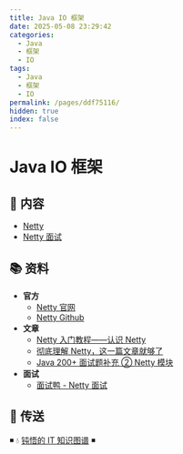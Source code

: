 ```yaml
---
title: Java IO 框架
date: 2025-05-08 23:29:42
categories:
  - Java
  - 框架
  - IO
tags:
  - Java
  - 框架
  - IO
permalink: /pages/ddf75116/
hidden: true
index: false
---
```


# Java IO 框架

## 📖 内容

- [Netty](Netty.md)
- [Netty 面试](Netty面试.md)

## 📚 资料

- **官方**
  - [Netty 官网](https://netty.io/)
  - [Netty Github](https://github.com/netty/netty)
- **文章**
  - [Netty 入门教程——认识 Netty](https://www.jianshu.com/p/b9f3f6a16911)
  - [彻底理解 Netty，这一篇文章就够了](https://juejin.im/post/5bdaf8ea6fb9a0227b02275a)
  - [Java 200+ 面试题补充 ② Netty 模块](https://juejin.im/post/5c81b08f5188257a323f4cef)
- **面试**
  - [面试鸭 - Netty 面试](https://www.mianshiya.com/bank/1804354610222800897)

## 🚪 传送

◾ 💧 [钝悟的 IT 知识图谱](https://dunwu.github.io/waterdrop/) ◾